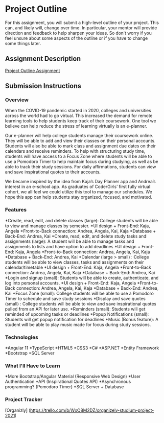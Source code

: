 # Project Outline
For this assignment, you will submit a high-level outline of your project. This can, and likely will, change over time. In particular, your mentor will provide direction and feedback to help sharpen your ideas. So don't worry if you feel unsure about some aspects of the outline or if you have to change some things later.

## Assignment Description
[Project Outline Assignment](https://education.launchcode.org/liftoff/modules/assignments/project-outline)

## Submission Instructions

### Overview
When the COVID-19 pandemic started in 2020, colleges and universities across the world had to go virtual. This increased the demand for remote learning tools to help students keep track of their coursework. One tool we believe can help reduce the stress of learning virtually is an e-planner.


Our e-planner will help college students manage their coursework online. They will be able to add and view their classes on their personal accounts. Students will also be able to mark class and assignment due dates on their calendars and receive reminders. To help with structuring study time, students will have access to a Focus Zone where students will be able to use a Pomodoro Timer to help maintain focus during studying, as well as be able to track their study sessions. For daily affirmations, students can view and save inspirational quotes to their accounts.

We became inspired by the idea from Kaja’s Day Planner app and Andrea’s interest in an e-school app. As graduates of CoderGirls’ first fully virtual cohort, we all feel we could utilize this tool to manage our schedules. We hope this app can help students stay organized, focused, and motivated.

### Features
*Create, read, edit, and delete classes (large): College students will be able to view and manage classes by semester.
  *UI design + Front-End: Kaja, Angela
  *Front-to-Back connection: Andrea, Angela, Kai, Kaja
  *Database + Back-End: Andrea, Kai
*Create, read, edit, and delete study tasks and assignments (large): A student will be able to manage tasks and assignments to lists and have option to add deadlines
  *UI design + Front-End: Kaja, Angela
  *Front-to-Back connection: Andrea, Angela, Kai, Kaja
  *Database + Back-End: Andrea, Kai
*Calendar (large > small) : College students will be able to view classes, tasks and assignments on their calendar/timetable
  *UI design + Front-End: Kaja, Angela
  *Front-to-Back connection: Andrea, Angela, Kai, Kaja
  *Database + Back-End: Andrea, Kai
*Login and signup (small): Students will be able to create, authenticate, and log into personal accounts.
  *UI design + Front-End: Kaja, Angela
  *Front-to-Back connection: Andrea, Angela, Kai, Kaja
  *Database + Back-End: Andrea, Kai
*Focus Zone (small): College students will be able to use a Pomodoro Timer to schedule and save study sessions
*Display and save quotes (small) : College students will be able to view and save inspirational quotes pulled from an API for later use.
*Reminders (small): Students will get reminded of upcoming tasks or deadlines
*Popup Notifications (small): Students will get popup notification for deadlines
*Music (Bonus feature): A student will be able to play music made for focus during study sessions.

### Technologies
*Angular 11
*TypeScript
*HTML5
*CSS3
*C#
*ASP.NET
*Entity Framework
*Bootstrap
*SQL Server

### What I'll Have to Learn
*More Bootstrap/Angular Material (Responsive Web Design)
*User Authentication
*API (Inspirational Quotes API)
*Asynchronous programming? (Pomodoro Timer)
*SQL Server + Database

### Project Tracker
[Organizly] (https://trello.com/b/WxO8M2DZ/organizely-studium-project-2021)
